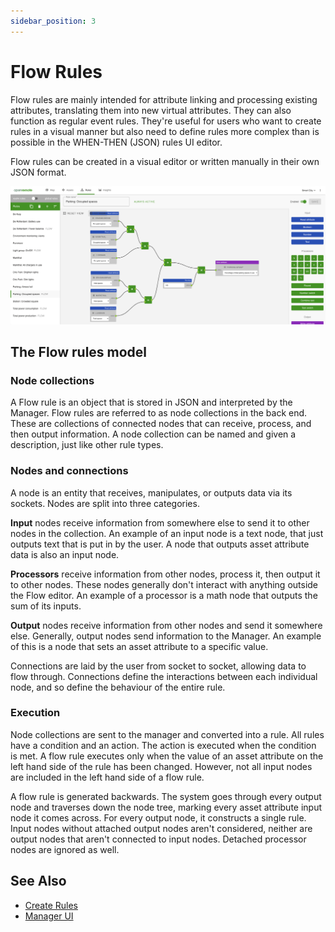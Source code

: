 ```yaml
---
sidebar_position: 3
---
```


# Flow Rules

Flow rules are mainly intended for attribute linking and processing existing attributes, translating them into new virtual attributes. They can also function as regular event rules. They're useful for users who want to create rules in a visual manner but also need to define rules more complex than is possible in the WHEN-THEN (JSON) rules UI editor.

Flow rules can be created in a visual editor or written manually in their own JSON format.

![Manager Flow Editor](img/flow-editor.png)

## The Flow rules model

### Node collections

A Flow rule is an object that is stored in JSON and interpreted by the Manager. Flow rules are referred to as node collections in the back end. These are collections of connected nodes that can receive, process, and then output information. A node collection can be named and given a description, just like other rule types.

### Nodes and connections

A node is an entity that receives, manipulates, or outputs data via its sockets. Nodes are split into three categories.

**Input** nodes receive information from somewhere else to send it to other nodes in the collection. An example of an input node is a text node, that just outputs text that is put in by the user. A node that outputs asset attribute data is also an input node.

**Processors** receive information from other nodes, process it, then output it to other nodes. These nodes generally don't interact with anything outside the Flow editor. An example of a processor is a math node that outputs the sum of its inputs.

**Output** nodes receive information from other nodes and send it somewhere else. Generally, output nodes send information to the Manager. An example of this is a node that sets an asset attribute to a specific value.

Connections are laid by the user from socket to socket, allowing data to flow through. Connections define the interactions between each individual node, and so define the behaviour of the entire rule.

### Execution

Node collections are sent to the manager and converted into a rule. All rules have a condition and an action. The action is executed when the condition is met. A flow rule executes only when the value of an asset attribute on the left hand side of the rule has been changed. However, not all input nodes are included in the left hand side of a flow rule.

A flow rule is generated backwards. The system goes through every output node and traverses down the node tree, marking every asset attribute input node it comes across. For every output node, it constructs a single rule. Input nodes without attached output nodes aren't considered, neither are output nodes that aren't connected to input nodes. Detached processor nodes are ignored as well.

## See Also

- [Create Rules](create-rules.md)
- [Manager UI](../manager-ui/manager-ui.md)

